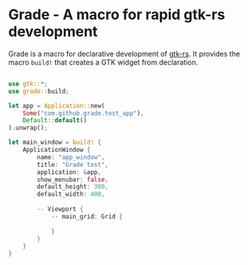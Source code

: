 Grade - A macro for rapid gtk-rs development
============================================

Grade is a macro for declarative development of [gtk-rs](https://gtk-rs.org/). It provides the macro `build!` that creates a GTK widget from declaration.

```rust

use gtk::*;
use grade::build;

let app = Application::new(
	Some("com.github.grade.test_app"), 
	Default::default()
).unwrap();

let main_window = build! {
	ApplicationWindow {	
		name: "app_window",
		title: "Grade test",
		application: &app,
		show_menubar: false,
		default_height: 300,
		default_width: 400,
		
		-- Viewport {
			-- main_grid: Grid {
			
			}
		}
	}
}
```